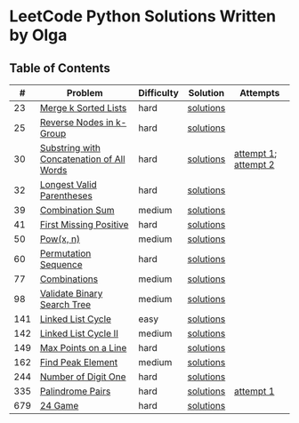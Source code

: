 # LeetCode Python Solutions Written by Olga

## Table of Contents
| #  | Problem | Difficulty | Solution                                                | Attempts |
|----|---------|------------|---------------------------------------------------------|----------|
| 23  | [Merge k Sorted Lists](https://leetcode.com/problems/merge-k-sorted-lists/description/) | hard | [solutions](./0023_MergeKSortedLists/)
| 25  | [Reverse Nodes in k-Group](https://leetcode.com/problems/reverse-nodes-in-k-group/) | hard | [solutions](./0025_ReverseNodesInKGroup/)
| 30  | [ Substring with Concatenation of All Words ]( https://leetcode.com/problems/substring-with-concatenation-of-all-words/description/ ) | hard       | [solutions](./0030_SubstringWithConcatenationOfAllWords/) | [attempt 1](./0030_SubstringWithConcatenationOfAllWords/attempt1.py); [attempt 2](./0030_SubstringWithConcatenationOfAllWords/attempt2.py)
| 32  | [Longest Valid Parentheses](https://leetcode.com/problems/longest-valid-parentheses/description/) | hard | [solutions](./0032_LongestValidParentheses/) | 
| 39  | [ Combination Sum ]( https://leetcode.com/problems/combination-sum/description/ )                                                     | medium     | [solutions](./0039_CombinationSum/)                       |
| 41  | [First Missing Positive](https://leetcode.com/problems/first-missing-positive/description/)                                           | hard       | [solutions](./0041_FirstMissingPositive/)
| 50  | [Pow(x, n)](https://leetcode.com/problems/powx-n/description/)                                           | medium       | [solutions](./0050_Pow(x,n)/)
| 60  | [Permutation Sequence](https://leetcode.com/problems/permutation-sequence/description/) | hard | [solutions](./0060_PermutationSequence/)
| 77  | [Combinations](https://leetcode.com/problems/combinations/) | medium | [solutions](./0077_Combinations/)
| 98  | [Validate Binary Search Tree](https://leetcode.com/problems/validate-binary-search-tree/description/)                                 | medium     | [solutions](./0098_ValidateBinarySearchTree/)
| 141 | [Linked List Cycle](https://leetcode.com/problems/linked-list-cycle/) | easy | [solutions](./0141_LinkedListCycle/)
| 142 | [Linked List Cycle II](https://leetcode.com/problems/linked-list-cycle-ii/) | medium | [solutions](./0142_LinkedListCycleII/)
| 149 | [Max Points on a Line](https://leetcode.com/problems/max-points-on-a-line/description/) | hard | [solutions](./0149_MaxPointsOnALine/)
| 162 | [Find Peak Element](https://leetcode.com/problems/find-peak-element/) | medium | [solutions](./0162_FindPeakElement/)
| 244 | [Number of Digit One](https://leetcode.com/problems/number-of-digit-one/) | hard | [solutions](./0233_NumberOfDigitOne/)
| 335 | [Palindrome Pairs](https://leetcode.com/problems/palindrome-pairs/description/) | hard | [solutions](./0335_PalindromePairs/) | [attempt 1](./0335_PalindromePairs/attempt1.py)
| 679 | [24 Game](https://leetcode.com/problems/24-game/description/) | hard | [solutions](./0679_24Game/)
